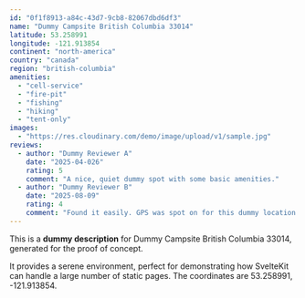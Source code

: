 ```yaml
---
id: "0f1f8913-a84c-43d7-9cb8-82067dbd6df3"
name: "Dummy Campsite British Columbia 33014"
latitude: 53.258991
longitude: -121.913854
continent: "north-america"
country: "canada"
region: "british-columbia"
amenities:
  - "cell-service"
  - "fire-pit"
  - "fishing"
  - "hiking"
  - "tent-only"
images:
  - "https://res.cloudinary.com/demo/image/upload/v1/sample.jpg"
reviews:
  - author: "Dummy Reviewer A"
    date: "2025-04-026"
    rating: 5
    comment: "A nice, quiet dummy spot with some basic amenities."
  - author: "Dummy Reviewer B"
    date: "2025-08-09"
    rating: 4
    comment: "Found it easily. GPS was spot on for this dummy location."
---
```


This is a **dummy description** for Dummy Campsite British Columbia 33014, generated for the proof of concept.

It provides a serene environment, perfect for demonstrating how SvelteKit can handle a large number of static pages. The coordinates are 53.258991, -121.913854.

